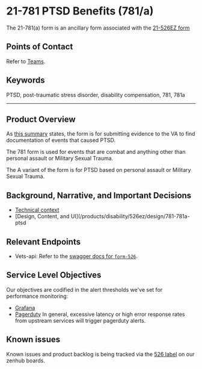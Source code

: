 # 21-781 PTSD Benefits (781/a)

The 21-781(a) form is an ancillary form associated with the [21-526EZ form](/Products/Disability/21-526EZ)

## Points of Contact
Refer to [Teams](/Products/Disability#team).

## Keywords
PTSD, post-traumatic stress disorder, disability compensation, 781, 781a

---

## Product Overview
As [this summary](/Products/Disability/Disability%20526EZ/BAH-526/discovery/prior-research/forms#documenting-events-that-caused-ptsd) states, the form is for submitting evidence to the VA to find documentation of events that caused PTSD.

The 781 form is used for events that are combat and anything other than personal assault or Military Sexual Trauma.

The A variant of the form is for PTSD based on personal assault or Military Sexual Trauma.

## Background, Narrative, and Important Decisions
- [Technical context](/products/disability/526ez/engineering/forms-781-781a)
- [Design, Content, and UI](/products/disability/526ez/design/781-781a-ptsd

## Relevant Endpoints
- Vets-api: Refer to the [swagger docs for `form-526`](https://department-of-veterans-affairs.github.io/va-digital-services-platform-docs/api-reference/#/form_526).

## Service Level Objectives
Our objectives are codified in the alert thresholds we've set for performance monitoring:
- [Grafana](http://grafana.vfs.va.gov/d/000000066/form-526-disability-compensation?orgId=1l)
- [Pagerduty](https://dsva.pagerduty.com)
In general, excessive latency or high error response rates from upstream services will trigger pagerduty alerts.

## Known issues
Known issues and product backlog is being tracked via the [526 label](https://github.com/department-of-veterans-affairs/va.gov-team/issues?q=is%3Aopen+is%3Aissue+label%3A526) on our zenhub boards.
